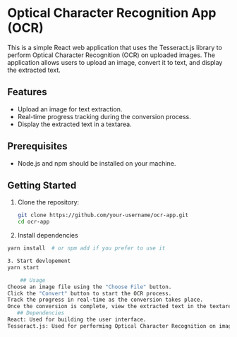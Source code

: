 # Optical Character Recognition App (OCR)

This is a simple React web application that uses the Tesseract.js library to perform Optical Character Recognition (OCR) on uploaded images. The application allows users to upload an image, convert it to text, and display the extracted text.

## Features

- Upload an image for text extraction.
- Real-time progress tracking during the conversion process.
- Display the extracted text in a textarea.

## Prerequisites

- Node.js and npm should be installed on your machine.

## Getting Started

1. Clone the repository:

   ```bash
   git clone https://github.com/your-username/ocr-app.git
   cd ocr-app

   ```

2. Install dependencies

```bash
yarn install  # or npm add if you prefer to use it

3. Start devlopement
yarn start

    ## Usage
Choose an image file using the "Choose File" button.
Click the "Convert" button to start the OCR process.
Track the progress in real-time as the conversion takes place.
Once the conversion is complete, view the extracted text in the textarea.
   ## Dependencies
React: Used for building the user interface.
Tesseract.js: Used for performing Optical Character Recognition on images.





















```
